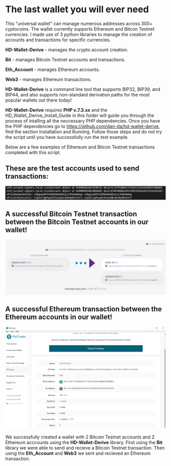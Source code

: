 # The last wallet you will ever need

This "universal wallet" can manage numerous addresses across 300+ cyptocoins. The wallet currently supports Ethereum and Bitcon Testnet currencies. I made use of 3 python libraries to manage the creation of accounts and transactions for specific currencies.

<strong>HD-Wallet-Derive</strong> - manages the crypto account creation. 


<strong>Bit</strong> - manages Bitcoin Testnet accounts and transactions.


<strong>Eth_Account</strong> - manages Ethereum accounts.


<strong>Web3</strong> - manages Ethereum transactions.


<strong>HD-Wallet-Derive</strong> is a command line tool that supports BIP32, BIP39, and BIP44, and also supports non-standard derivation paths for the most popular wallets out there today!

<strong>HD-Wallet-Derive</strong> requires <strong>PHP v.7.3.xx</strong> and the HD_Wallet_Derive_Install_Guide in this folder will guide you through the process of intalling all the neccessary PHP dependencies. Once you have the PHP dependencies go to https://github.com/dan-da/hd-wallet-derive, find the section Installation and Running. Follow those steps and do not try the script until you have successfully run the test example.

Below are a few examples of Ethereum and Bitcon Testnet transactions completed with this script.


## These are the test accounts used to send transactions:


![test accounts](https://github.com/chrislbryant/Blockchain/blob/main/Using%20Python%20to%20Send%20BTC%20and%20ETH%20Transactions/Screenshots/test_accounts.PNG)




## A successful Bitcoin Testnet transaction between the Bitcoin Testnet accounts in our wallet!


![btctest transaction](https://github.com/chrislbryant/Blockchain/blob/main/Using%20Python%20to%20Send%20BTC%20and%20ETH%20Transactions/Screenshots/btctest_transaction.PNG)




## A successful Ethereum transaction between the Ethereum accounts in our wallet! 


![eth transaction](https://github.com/chrislbryant/Blockchain/blob/main/Using%20Python%20to%20Send%20BTC%20and%20ETH%20Transactions/Screenshots/eth_transaction.PNG)




We successfully created a wallet with 2 Bitcoin Testnet accounts and 2 Ethereum acccounts using the <strong>HD-Wallet-Derive</strong> library. First using the <strong>Bit</strong> library we were able to send and recieve a Bitcoin Testnet transaction. Then using the <strong>Eth_Account</strong> and <strong>Web3</strong> we sent and recieved an Ethereum transaction.